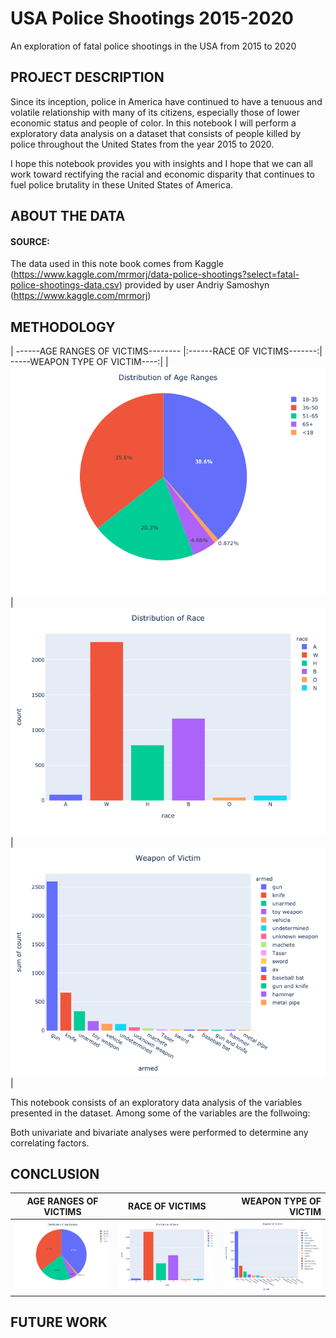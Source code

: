 # USA Police Shootings 2015-2020
An exploration of fatal police shootings in the USA from 2015 to 2020

## PROJECT DESCRIPTION
Since its inception, police in America have continued to have a tenuous and volatile relationship with many of its citizens, especially those of lower economic status and people of color. In this notebook I will perform a exploratory data analysis on a dataset that consists of people killed by police throughout the United States from the year 2015 to 2020.

I hope this notebook provides you with insights and I hope that we can all work toward rectifying the racial and economic disparity that continues to fuel police brutality in these United States of America.

## ABOUT THE DATA 

#### SOURCE: 
The data used in this note book comes from Kaggle (https://www.kaggle.com/mrmorj/data-police-shootings?select=fatal-police-shootings-data.csv)
provided by user Andriy Samoshyn (https://www.kaggle.com/mrmorj)

## METHODOLOGY

| ------AGE RANGES OF VICTIMS-------- |:------RACE OF VICTIMS-------:| -----WEAPON TYPE OF VICTIM----:|
| ![alt text](police_ageranges.png)   | ![alt text](police_race.png) | ![alt text](police_weapon.png) |

This notebook consists of an exploratory data analysis of the variables presented in the dataset. Among some of the variables are the follwoing:


Both univariate and bivariate analyses were performed to determine any correlating factors. 

## CONCLUSION


| AGE RANGES OF VICTIMS   | RACE OF VICTIMS | WEAPON TYPE OF VICTIM |
| ------------- |:-------------:| -----:|
| ![alt text](police_ageranges.png)        | ![alt text](police_race.png)           | ![alt text](police_weapon.png)  |


## FUTURE WORK
